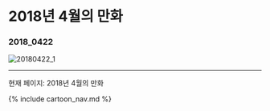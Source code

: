 # 2018년 4월의 만화

### 2018_0422
![20180422_1](/2018_04/20180422_1.jpg)

* * *

현재 페이지: 2018년 4월의 만화

{% include cartoon_nav.md %}
